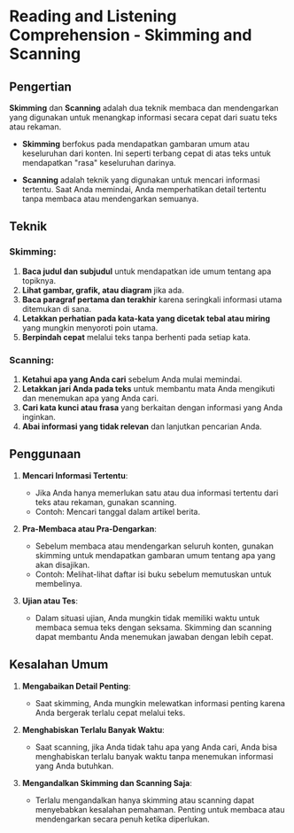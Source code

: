 # Reading and Listening Comprehension - Skimming and Scanning

## Pengertian

**Skimming** dan **Scanning** adalah dua teknik membaca dan mendengarkan yang digunakan untuk menangkap informasi secara cepat dari suatu teks atau rekaman. 

- **Skimming** berfokus pada mendapatkan gambaran umum atau keseluruhan dari konten. Ini seperti terbang cepat di atas teks untuk mendapatkan "rasa" keseluruhan darinya.
  
- **Scanning** adalah teknik yang digunakan untuk mencari informasi tertentu. Saat Anda memindai, Anda memperhatikan detail tertentu tanpa membaca atau mendengarkan semuanya.

## Teknik

### Skimming:

1. **Baca judul dan subjudul** untuk mendapatkan ide umum tentang apa topiknya.
2. **Lihat gambar, grafik, atau diagram** jika ada.
3. **Baca paragraf pertama dan terakhir** karena seringkali informasi utama ditemukan di sana.
4. **Letakkan perhatian pada kata-kata yang dicetak tebal atau miring** yang mungkin menyoroti poin utama.
5. **Berpindah cepat** melalui teks tanpa berhenti pada setiap kata.

### Scanning:

1. **Ketahui apa yang Anda cari** sebelum Anda mulai memindai.
2. **Letakkan jari Anda pada teks** untuk membantu mata Anda mengikuti dan menemukan apa yang Anda cari.
3. **Cari kata kunci atau frasa** yang berkaitan dengan informasi yang Anda inginkan.
4. **Abai informasi yang tidak relevan** dan lanjutkan pencarian Anda.

## Penggunaan

1. **Mencari Informasi Tertentu**:
   - Jika Anda hanya memerlukan satu atau dua informasi tertentu dari teks atau rekaman, gunakan scanning.
   - Contoh: Mencari tanggal dalam artikel berita.

2. **Pra-Membaca atau Pra-Dengarkan**:
   - Sebelum membaca atau mendengarkan seluruh konten, gunakan skimming untuk mendapatkan gambaran umum tentang apa yang akan disajikan.
   - Contoh: Melihat-lihat daftar isi buku sebelum memutuskan untuk membelinya.

3. **Ujian atau Tes**:
   - Dalam situasi ujian, Anda mungkin tidak memiliki waktu untuk membaca semua teks dengan seksama. Skimming dan scanning dapat membantu Anda menemukan jawaban dengan lebih cepat.

## Kesalahan Umum

1. **Mengabaikan Detail Penting**:
   - Saat skimming, Anda mungkin melewatkan informasi penting karena Anda bergerak terlalu cepat melalui teks.
  
2. **Menghabiskan Terlalu Banyak Waktu**:
   - Saat scanning, jika Anda tidak tahu apa yang Anda cari, Anda bisa menghabiskan terlalu banyak waktu tanpa menemukan informasi yang Anda butuhkan.

3. **Mengandalkan Skimming dan Scanning Saja**:
   - Terlalu mengandalkan hanya skimming atau scanning dapat menyebabkan kesalahan pemahaman. Penting untuk membaca atau mendengarkan secara penuh ketika diperlukan.

